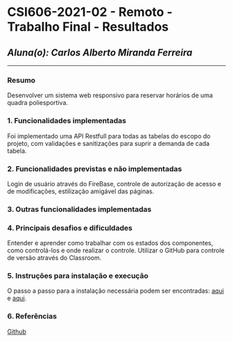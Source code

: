 # **CSI606-2021-02 - Remoto - Trabalho Final - Resultados**

## *Aluna(o): Carlos Alberto Miranda Ferreira*

--------------

<!-- Este documento tem como objetivo apresentar o projeto desenvolvido, considerando o que foi definido na proposta e o produto final. -->

### Resumo

  Desenvolver um sistema web responsivo para reservar horários de uma quadra poliesportiva.

### 1. Funcionalidades implementadas
<!-- Descrever as funcionalidades que eram previstas e foram implementas. -->
Foi implementado uma API Restfull para todas as tabelas do escopo do projeto, com validações e sanitizações para suprir a demanda de cada tabela.
  
### 2. Funcionalidades previstas e não implementadas
<!-- Descrever as funcionalidades que eram previstas e não foram implementas, apresentando uma breve justificativa do porquê elas não foram incluídas -->
Login de usuário através do FireBase, controle de autorização de acesso e de modificações, estilização amigável das páginas.

### 3. Outras funcionalidades implementadas
<!-- Descrever as funcionalidades implementas além daquelas que foram previstas, caso se aplique.  -->

### 4. Principais desafios e dificuldades
<!-- Descrever os principais desafios encontrados no desenvolvimento do trabalho, quais foram as dificuldades e como elas foram superadas e resolvidas. -->
Entender e aprender como trabalhar com os estados dos componentes, como controlá-los e onde realizar o controle.
Utilizar o GitHub para controle de versão através do Classroom.

### 5. Instruções para instalação e execução
<!-- Descrever o que deve ser feito para instalar (ou baixar) a aplicação, o que precisa ser configurando (parâmetros, banco de dados e afins) e como executá-la. -->
O passo a passo para a instalação necessária podem ser encontradas: 
<a href="https://github.com/fboliveira/CSI477-Sistemas-Web/blob/master/Lectures/nodejs-project.md">aqui</a> e 
<a href="https://github.com/fboliveira/CSI477-Sistemas-Web/blob/master/Lectures/react.md">aqui</a>.

### 6. Referências
<!-- Referências podem ser incluídas, caso necessário. Utilize o padrão ABNT. -->
<a href="https://github.com/fboliveira/CSI477-Sistemas-Web">Github</a>